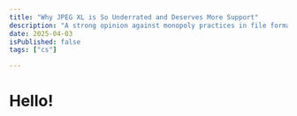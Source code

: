 ```yaml
---
title: "Why JPEG XL is So Underrated and Deserves More Support"
description: "A strong opinion against monopoly practices in file format."
date: 2025-04-03
isPublished: false
tags: ["cs"]

---
```


# Hello!
